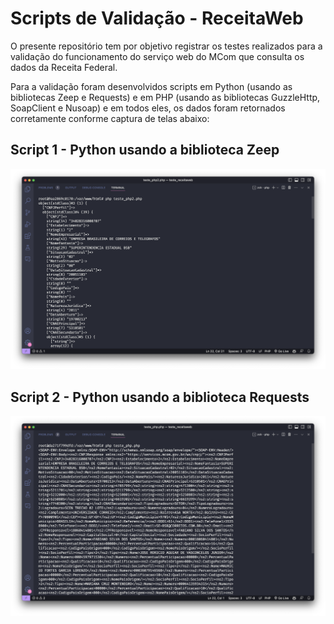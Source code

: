 # Scripts de Validação - ReceitaWeb

O presente repositório tem por objetivo registrar os testes realizados para a validação do funcionamento do serviço web do MCom que consulta os dados da Receita Federal.

Para a validação foram desenvolvidos scripts em Python (usando as bibliotecas Zeep e Requests) e em PHP (usando as bibliotecas GuzzleHttp, SoapClient e Nusoap) e em todos eles, os dados foram retornados corretamente conforme captura de telas abaixo:

## Script 1 - Python usando a biblioteca Zeep

![Script 1 - Python usando a biblioteca Zeep](/.github/assets/Script2.png "Script 1 - Python usando a biblioteca Zeep")

## Script 2 - Python usando a biblioteca Requests

![Script 2 - Python usando a biblioteca Requests](/.github/assets/Script4.png "Script 2 - Python usando a biblioteca Requests")

